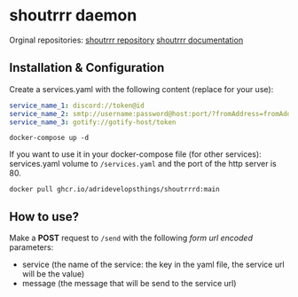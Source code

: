 # shoutrrr daemon
Orginal repositories: [shoutrrr repository](https://github.com/containrrr/shoutrrr) [shoutrrr documentation](https://containrrr.dev/shoutrrr)

## Installation & Configuration
Create a services.yaml with the following content (replace for your use):
```yaml
service_name_1: discord://token@id
service_name_2: smtp://username:password@host:port/?fromAddress=fromAddress&toAddresses=recipient1
service_name_3: gotify://gotify-host/token
```

```
docker-compose up -d
```

If you want to use it in your docker-compose file (for other services):
 services.yaml volume to `/services.yaml` and the port of the http server is 80.

```
docker pull ghcr.io/adridevelopsthings/shoutrrrd:main
```

## How to use?

Make a **POST** request to `/send` with the following *form url encoded* parameters:
- service (the name of the service: the key in the yaml file, the service url will be the value)
- message (the message that will be send to the service url)
